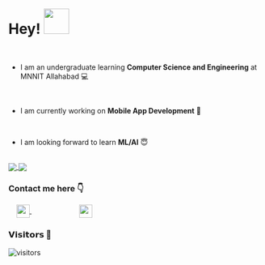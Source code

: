 # Hey! <img height="50px" src="https://github.com/ir2010/ir2010/blob/main/assets/waving_hand_sign_1024.gif">

<br>

- I am an undergraduate learning **Computer Science and Engineering** at MNNIT Allahabad :computer:
<br>

- I am currently working on **Mobile App Development**  :iphone:
<br>

- I am looking forward to learn **ML/AI**       :innocent:
<br>

<a href="https://github-readme-stats.vercel.app/api?username=ir2010&show_icons=true&theme=cobalt">
  <img align="center" src="https://github-readme-stats.vercel.app/api?username=ir2010&show_icons=true&theme=cobalt&custom_title=My GitHub Stats" />
</a>
<a href="https://github-readme-stats.vercel.app/api/top-langs/?username=ir2010&layout=compact&langs_count=8">
  <img align="center" src="https://github-readme-stats.vercel.app/api/top-langs/?username=ir2010&layout=compact&langs_count=10&theme=cobalt" />
</a>


### Contact me here     :point_down:
&nbsp; &nbsp; <a href="https://www.linkedin.com/in/ishu-raj-ab7120178/">
    <img align="center" width="26px" src="https://github.com/ir2010/ir2010/blob/main/assets/linkedin.jpeg" />
 </a>  &nbsp; &nbsp; &nbsp; &nbsp; &nbsp; &nbsp; &nbsp; &nbsp; &nbsp; &nbsp; &nbsp; &nbsp;
<a href="mailto:ishuraj2010@gmail.com">
    <img align="center" width="26px" src="https://github.com/ir2010/ir2010/blob/main/assets/gmail.png" />
</a>
<br>

### 𝗩𝗶𝘀𝗶𝘁𝗼𝗿𝘀 :eyes:

![visitors](https://visitor-badge.glitch.me/badge?page_id=ir2010)
